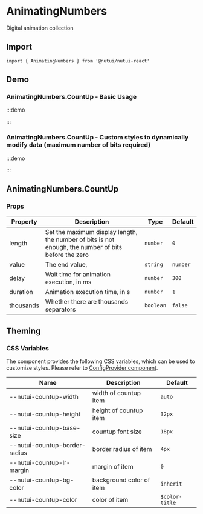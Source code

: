 # AnimatingNumbers

Digital animation collection

## Import

```tsx
import { AnimatingNumbers } from '@nutui/nutui-react'
```

## Demo

### AnimatingNumbers.CountUp - Basic Usage

:::demo

<CodeBlock src='h5/demo1.tsx'></CodeBlock>

:::

### AnimatingNumbers.CountUp - Custom styles to dynamically modify data (maximum number of bits required)

:::demo

<CodeBlock src='h5/demo2.tsx'></CodeBlock>

:::

## AnimatingNumbers.CountUp

### Props

| Property | Description | Type | Default |
| --- | --- | --- | --- |
| length | Set the maximum display length, the number of bits is not enough, the number of bits before the zero | `number` | `0` |
| value | The end value, | `string` | `number` |
| delay | Wait time for animation execution, in ms | `number` | `300` |
| duration | Animation execution time, in s | `number` | `1` |
| thousands | Whether there are thousands separators | `boolean` | `false` |

## Theming

### CSS Variables

The component provides the following CSS variables, which can be used to customize styles. Please refer to [ConfigProvider component](#/en-US/component/configprovider).

| Name | Description | Default |
| --- | --- | --- |
| \--nutui-countup-width | width of countup item | `auto` |
| \--nutui-countup-height | height of countup item | `32px` |
| \--nutui-countup-base-size | countup font size | `18px` |
| \--nutui-countup-border-radius | border radius of item | `4px` |
| \--nutui-countup-lr-margin | margin of item | `0` |
| \--nutui-countup-bg-color | background color of item | `inherit` |
| \--nutui-countup-color | color of item | `$color-title` |
